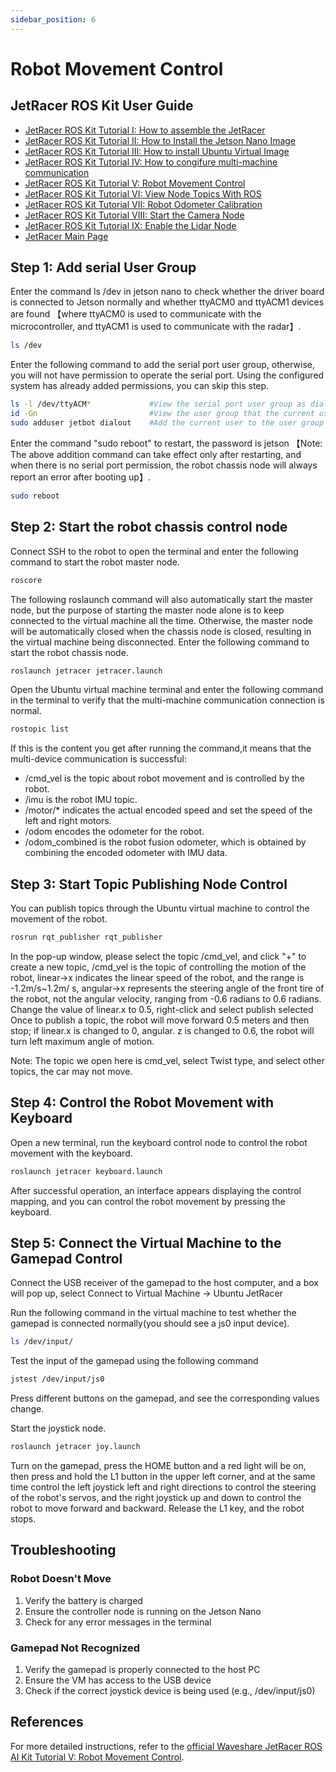 ```yaml
---
sidebar_position: 6
---
```


# Robot Movement Control

## JetRacer ROS Kit User Guide

- [JetRacer ROS Kit Tutorial I: How to assemble the JetRacer](https://www.waveshare.com/wiki/JetRacer_ROS_AI_Kit_Tutorial_I:_Assembly_Manual)
- [JetRacer ROS Kit Tutorial II: How to Install the Jetson Nano Image](https://www.waveshare.com/wiki/JetRacer_ROS_AI_Kit_Tutorial_II:_Install_Jetson_Nano_Image)
- [JetRacer ROS Kit Tutorial III: How to install Ubuntu Virtual Image](https://www.waveshare.com/wiki/JetRacer_ROS_AI_Kit_Tutorial_III:_Install_Ubuntu_Virtual_Image)
- [JetRacer ROS Kit Tutorial IV: How to congifure multi-machine communication](https://www.waveshare.com/wiki/JetRacer_ROS_AI_Kit_Tutorial_IV:_Configure_Multi-machine_Communication)
- [JetRacer ROS Kit Tutorial V: Robot Movement Control](https://www.waveshare.com/wiki/JetRacer_ROS_AI_Kit_Tutorial_V:_Robot_Movement_Control)
- [JetRacer ROS Kit Tutorial VI: View Node Topics With ROS](https://www.waveshare.com/wiki/JetRacer_ROS_AI_Kit_Tutorial_VI:_View_Node_Topics_With_ROS)
- [JetRacer ROS Kit Tutorial VII: Robot Odometer Calibration](https://www.waveshare.com/wiki/JetRacer_ROS_AI_Kit_Tutorial_VII:_Robot_Odometer_Calibration)
- [JetRacer ROS Kit Tutorial VIII: Start the Camera Node](https://www.waveshare.com/wiki/JetRacer_ROS_AI_Kit_Tutorial_VIII:_Start_the_Camera_Node)
- [JetRacer ROS Kit Tutorial IX: Enable the Lidar Node](https://www.waveshare.com/wiki/JetRacer_ROS_AI_Kit_Tutorial_%E2%85%A8:_Enable_the_Lidar_Node)
- [JetRacer Main Page](https://www.waveshare.com/wiki/JetRacer_ROS_AI_Kit)

## Step 1: Add serial User Group

Enter the command ls /dev in jetson nano to check whether the driver board is connected to Jetson normally and whether ttyACM0 and ttyACM1 devices are found 【where ttyACM0 is used to communicate with the microcontroller, and ttyACM1 is used to communicate with the radar】.

```bash
ls /dev
```

Enter the following command to add the serial port user group, otherwise, you will not have permission to operate the serial port. Using the configured system has already added permissions, you can skip this step.

```bash
ls -l /dev/ttyACM*             #View the serial port user group as dialout
id -Gn                         #View the user group that the current user belongs to, the first one is the current user
sudo adduser jetbot dialout    #Add the current user to the user group dialout where the serial port is located
```

Enter the command "sudo reboot" to restart, the password is jetson 【Note: The above addition command can take effect only after restarting, and when there is no serial port permission, the robot chassis node will always report an error after booting up】.

```bash
sudo reboot
```

## Step 2: Start the robot chassis control node

Connect SSH to the robot to open the terminal and enter the following command to start the robot master node.

```bash
roscore
```

The following roslaunch command will also automatically start the master node, but the purpose of starting the master node alone is to keep connected to the virtual machine all the time. Otherwise, the master node will be automatically closed when the chassis node is closed, resulting in the virtual machine being disconnected.
Enter the following command to start the robot chassis node.

```bash
roslaunch jetracer jetracer.launch
```

Open the Ubuntu virtual machine terminal and enter the following command in the terminal to verify that the multi-machine communication connection is normal.

```bash
rostopic list
```

If this is the content you get after running the command,it means that the multi-device communication is successful:

- /cmd_vel is the topic about robot movement and is controlled by the robot.
- /imu is the robot IMU topic.
- /motor/\* indicates the actual encoded speed and set the speed of the left and right motors.
- /odom encodes the odometer for the robot.
- /odom_combined is the robot fusion odometer, which is obtained by combining the encoded odometer with IMU data.

## Step 3: Start Topic Publishing Node Control

You can publish topics through the Ubuntu virtual machine to control the movement of the robot.

```bash
rosrun rqt_publisher rqt_publisher
```

In the pop-up window, please select the topic /cmd_vel, and click "+" to create a new topic, /cmd_vel is the topic of controlling the motion of the robot, linear->x indicates the linear speed of the robot, and the range is -1.2m/s~1.2m/ s, angular->x represents the steering angle of the front tire of the robot, not the angular velocity, ranging from -0.6 radians to 0.6 radians.
Change the value of linear.x to 0.5, right-click and select publish selected Once to publish a topic, the robot will move forward 0.5 meters and then stop; if linear.x is changed to 0, angular. z is changed to 0.6, the robot will turn left maximum angle of motion.

Note: The topic we open here is cmd_vel, select Twist type, and select other topics, the car may not move.

## Step 4: Control the Robot Movement with Keyboard

Open a new terminal, run the keyboard control node to control the robot movement with the keyboard.

```bash
roslaunch jetracer keyboard.launch
```

After successful operation, an interface appears displaying the control mapping, and you can control the robot movement by pressing the keyboard.

## Step 5: Connect the Virtual Machine to the Gamepad Control

Connect the USB receiver of the gamepad to the host computer, and a box will pop up, select Connect to Virtual Machine -> Ubuntu JetRacer

Run the following command in the virtual machine to test whether the gamepad is connected normally(you should see a js0 input device).

```bash
ls /dev/input/
```

Test the input of the gamepad using the following command

```bash
jstest /dev/input/js0
```

Press different buttons on the gamepad, and see the corresponding values change.

Start the joystick node.

```bash
roslaunch jetracer joy.launch
```

Turn on the gamepad, press the HOME button and a red light will be on, then press and hold the L1 button in the upper left corner, and at the same time control the left joystick left and right directions to control the steering of the robot's servos, and the right joystick up and down to control the robot to move forward and backward. Release the L1 key, and the robot stops.

## Troubleshooting

### Robot Doesn't Move

1. Verify the battery is charged
2. Ensure the controller node is running on the Jetson Nano
3. Check for any error messages in the terminal

### Gamepad Not Recognized

1. Verify the gamepad is properly connected to the host PC
2. Ensure the VM has access to the USB device
3. Check if the correct joystick device is being used (e.g., /dev/input/js0)

## References

For more detailed instructions, refer to the [official Waveshare JetRacer ROS AI Kit Tutorial V: Robot Movement Control](https://www.waveshare.com/wiki/JetRacer_ROS_AI_Kit_Tutorial_V%3A_Robot_Movement_Control).
